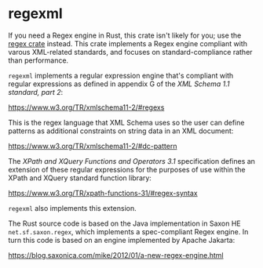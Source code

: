 # regexml

If you need a Regex engine in Rust, this crate isn't likely for you; use the
[regex crate](https://crates.io/crates/regex) instead. This crate implements a
Regex engine compliant with varous XML-related standards, and focuses on
standard-compliance rather than performance.

`regexml` implements a regular expression engine that's compliant with regular
expressions as defined in appendix G of the _XML Schema 1.1 standard, part 2_:

https://www.w3.org/TR/xmlschema11-2/#regexs

This is the regex language that XML Schema uses so the user can define patterns
as additional constraints on string data in an XML document:

https://www.w3.org/TR/xmlschema11-2/#dc-pattern

The _XPath and XQuery Functions and Operators 3.1_ specification defines an
extension of these regular expressions for the purposes of use within the XPath
and XQuery standard function library:

https://www.w3.org/TR/xpath-functions-31/#regex-syntax

`regexml` also implements this extension.

The Rust source code is based on the Java implementation in Saxon HE
`net.sf.saxon.regex`, which implements a spec-compliant Regex engine. In turn
this code is based on an engine implemented by Apache Jakarta:

https://blog.saxonica.com/mike/2012/01/a-new-regex-engine.html
